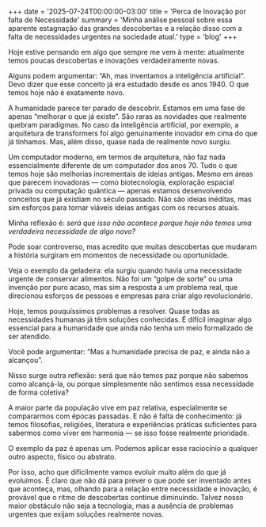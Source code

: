 +++
date = '2025-07-24T00:00:00-03:00'
title = 'Perca de Inovação por falta de Necessidade'
summary = 'Minha análise pessoal sobre essa aparente estagnação das grandes descobertas e a relação disso com a falta de necessidades urgentes na sociedade atual.'
type = 'blog'
+++

Hoje estive pensando em algo que sempre me vem à mente: atualmente temos poucas descobertas e inovações verdadeiramente novas.

Alguns podem argumentar: “Ah, mas inventamos a inteligência artificial”. Devo dizer que esse conceito já era estudado desde os anos 1940. O que temos hoje não é exatamente novo.

A humanidade parece ter parado de descobrir. Estamos em uma fase de apenas “melhorar o que já existe”. São raras as novidades que realmente quebram paradigmas. No caso da inteligência artificial, por exemplo, a arquitetura de transformers foi algo genuinamente inovador em cima do que já tínhamos. Mas, além disso, quase nada de realmente novo surgiu.

Um computador moderno, em termos de arquitetura, não faz nada essencialmente diferente de um computador dos anos 70. Tudo o que temos hoje são melhorias incrementais de ideias antigas. Mesmo em áreas que parecem inovadoras — como biotecnologia, exploração espacial privada ou computação quântica — apenas estamos desenvolvendo conceitos que já existiam no século passado. Não são ideias inéditas, mas sim esforços para tornar viáveis ideias antigas com os recursos atuais.

Minha reflexão é: _será que isso não acontece porque hoje não temos uma verdadeira necessidade de algo novo?_

Pode soar controverso, mas acredito que muitas descobertas que mudaram a história surgiram em momentos de necessidade ou oportunidade.  

Veja o exemplo da geladeira: ela surgiu quando havia uma necessidade urgente de conservar alimentos. Não foi um “golpe de sorte” ou uma invenção por puro acaso, mas sim a resposta a um problema real, que direcionou esforços de pessoas e empresas para criar algo revolucionário.

Hoje, temos pouquíssimos problemas a resolver. Quase todas as necessidades humanas já têm soluções conhecidas. É difícil imaginar algo essencial para a humanidade que ainda não tenha um meio formalizado de ser atendido.

Você pode argumentar: “Mas a humanidade precisa de paz, e ainda não a alcançou”.  

Nisso surge outra reflexão: será que não temos paz porque não sabemos como alcançá-la, ou porque simplesmente não sentimos essa necessidade de forma coletiva?
 
A maior parte da população vive em paz relativa, especialmente se compararmos com épocas passadas. E não é falta de conhecimento: já temos filosofias, religiões, literatura e experiências práticas suficientes para sabermos como viver em harmonia — se isso fosse realmente prioridade.

O exemplo da paz é apenas um. Podemos aplicar esse raciocínio a qualquer outro aspecto, físico ou abstrato.

Por isso, acho que dificilmente vamos evoluir muito além do que já evoluímos. É claro que não dá para prever o que pode ser inventado antes que aconteça, mas, olhando para a relação entre necessidade e inovação, é provável que o ritmo de descobertas continue diminuindo. Talvez nosso maior obstáculo não seja a tecnologia, mas a ausência de problemas urgentes que exijam soluções realmente novas.